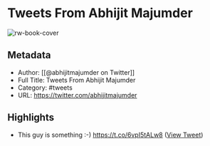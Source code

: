 # Tweets From Abhijit Majumder

![rw-book-cover](https://pbs.twimg.com/profile_images/1772131440618348544/Cl34kMQ7.jpg)

## Metadata
- Author: [[@abhijitmajumder on Twitter]]
- Full Title: Tweets From Abhijit Majumder
- Category: #tweets
- URL: https://twitter.com/abhijitmajumder

## Highlights
- This guy is something :-) https://t.co/6vpI5tALw8 ([View Tweet](https://twitter.com/abhijitmajumder/status/1573228584948633600))
